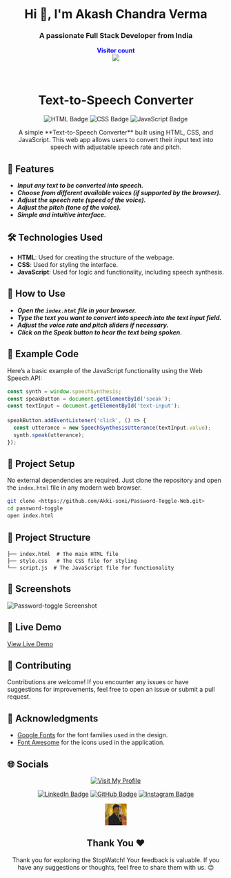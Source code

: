 <h1 align="center">Hi 👋, I'm Akash Chandra Verma</h1>
<h3 align="center">A passionate Full Stack Developer from India</h3>
<p align="center">
  <b style="color: blue;  ">Visitor count</b>
  <br>
  <a style="" href="https://github.com/Akki-soni">
  <img src="https://komarev.com/ghpvc/?username=akki-soni&label=Profile%20views&color=0e75b6&style=flat" />
  </a>
</p>
<p align="center"> <a href="https://twitter.com/" target="blank"><img src="https://img.shields.io/twitter/follow/?logo=twitter&style=for-the-badge" alt="" /></a> </p>

<h1 align="center">Text-to-Speech Converter</h1>

<p align="center">
  <img src="https://img.shields.io/badge/HTML-E34F26?style=for-the-badge&logo=html5&logoColor=white" alt="HTML Badge">
  <img src="https://img.shields.io/badge/CSS-1572B6?style=for-the-badge&logo=css3&logoColor=white" alt="CSS Badge">
  <img src="https://img.shields.io/badge/JavaScript-F7DF1E?style=for-the-badge&logo=javascript&logoColor=black" alt="JavaScript Badge">
</p>

<p align="center">
  A simple **Text-to-Speech Converter** built using HTML, CSS, and JavaScript. This web app allows users to convert their input text into speech with adjustable speech rate and pitch.
</p>

## 🚀 Features

- ***Input any text to be converted into speech.***
- ***Choose from different available voices (if supported by the browser).***
- ***Adjust the speech rate (speed of the voice).***
- ***Adjust the pitch (tone of the voice).***
- ***Simple and intuitive interface.***

## 🛠️ Technologies Used

- **HTML**: Used for creating the structure of the webpage.
- **CSS**: Used for styling the interface.
- **JavaScript**: Used for logic and functionality, including speech synthesis.

## 🚀 How to Use

- ***Open the `index.html` file in your browser.***
- ***Type the text you want to convert into speech into the text input field.***
- ***Adjust the voice rate and pitch sliders if necessary.***
- ***Click on the **Speak** button to hear the text being spoken.***

## 🚀 Example Code

Here’s a basic example of the JavaScript functionality using the Web Speech API:

```javascript
const synth = window.speechSynthesis;
const speakButton = document.getElementById('speak');
const textInput = document.getElementById('text-input');

speakButton.addEventListener('click', () => {
  const utterance = new SpeechSynthesisUtterance(textInput.value);
  synth.speak(utterance);
});
```

## 🚀 Project Setup

No external dependencies are required. Just clone the repository and open the `index.html` file in any modern web browser.

```bash
git clone <https://github.com/Akki-soni/Password-Toggle-Web.git>
cd password-toggle
open index.html
```

## 🚀 Project Structure

```
├── index.html  # The main HTML file
├── style.css   # The CSS file for styling
└── script.js  # The JavaScript file for functionality
```

## 🌟 Screenshots

![Password-toggle Screenshot](/images/P-T_Screenshot.png)

## 🔗 Live Demo

[View Live Demo](https://password-toggle-web.vercel.app/)

## 🤝 Contributing

Contributions are welcome! If you encounter any issues or have suggestions for improvements, feel free to open an issue or submit a pull request.

## 🙏 Acknowledgments

- [Google Fonts](https://fonts.google.com/) for the font families used in the design.
- [Font Awesome](https://fontawesome.com/) for the icons used in the application.

## 🌐 Socials

<div align="center">

[![Visit My Profile](https://img.shields.io/badge/Visit%20My%20Profile-%23121011.svg?style=for-the-badge&logo=github&logoColor=white)](https://github.com/Akki-soni)

[![LinkedIn Badge](https://img.shields.io/badge/LinkedIn-%230077B5.svg?logo=linkedin&logoColor=white)](https://www.linkedin.com/in/akashchandraverma/)
[![GitHub Badge](https://img.shields.io/badge/GitHub-%23121011.svg?style=for-the-badge&logo=github&logoColor=white)](https://github.com/Akki-soni)
[![Instagram Badge](https://img.shields.io/badge/Instagram-%23E4405F.svg?style=for-the-badge&logo=instagram&logoColor=white)](https://www.instagram.com/akki_214g/)

<a href="">
  <img src="/images/logoo.jpeg" alt="Icon" style="vertical-align:middle; width:50px; height:auto;">
</a>

## Thank You &#10084;

Thank you for exploring the StopWatch! Your feedback is valuable. If you have any suggestions or thoughts, feel free to share them with us. 😊

</div>
